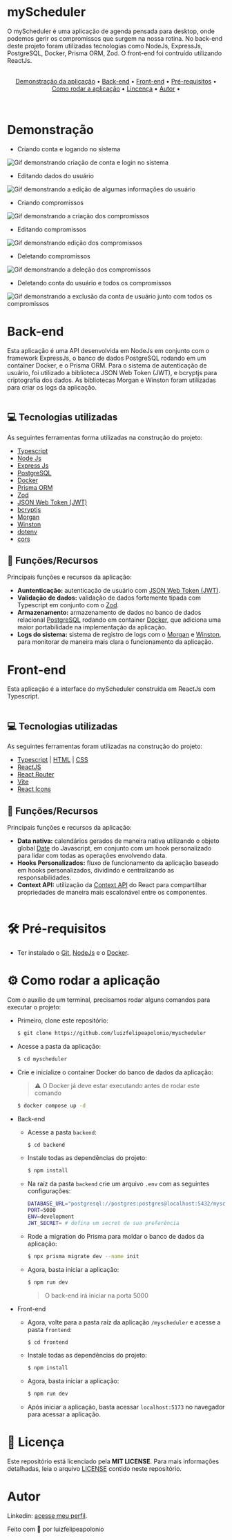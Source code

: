 # myScheduler

O myScheduler é uma aplicação de agenda pensada para desktop, onde podemos gerir os compromissos que surgem na nossa rotina. No back-end deste projeto foram utilizadas tecnologias como NodeJs, ExpressJs, PostgreSQL, Docker, Prisma ORM, Zod. O front-end foi contruído utilizando ReactJs.
<br /><br />

<p align="center">
    <a href="#demonstracao">Demonstração da aplicação</a> •
    <a href="#backend">Back-end</a> •
    <a href="#frontend">Front-end</a> •
    <a href="#pre-requisites">Pré-requisitos</a> •
    <a href="#run">Como rodar a aplicação</a> •
    <a href="#license">Lincença</a> •
    <a href="#author">Autor</a> •
</p>

<br />

<h1 id="demonstracao">Demonstração</h1>

- Criando conta e logando no sistema
<img src="./assets/myScheduler_Register_e_Login.gif" alt="Gif demonstrando criação de conta e login no sistema" />

<br />

- Editando dados do usuário
<img src="./assets/myScheduler_Editar_Usuário.gif" alt="Gif demonstrando a edição de algumas informações do usuário" />

<br />

- Criando compromissos
<img src="./assets/myScheduler_Criação_de_Compromisso.gif" alt="Gif demonstrando a criação dos compromissos" />

<br />

- Editando compromissos
<img src="./assets/myScheduler_Edição_de_Compromisso.gif" alt="Gif demonstrando edição dos compromissos" />

<br />

- Deletando compromissos
<img src="./assets/myScheduler_Deletar_Compromisso.gif" alt="Gif demonstrando a deleção dos compromissos" />

<br />

- Deletando conta do usuário e todos os compromissos
<img src="./assets/myScheduler_Deletar_Conta.gif" alt="Gif demonstrando a exclusão da conta de usuário junto com todos os compromissos" />

<br />

<h1 id="backend">Back-end</h1>
Esta aplicação é uma API desenvolvida em NodeJs em conjunto com o framework ExpressJs, o banco de dados PostgreSQL rodando em um container Docker, e o Prisma ORM. Para o sistema de autenticação de usuário, foi utilizado a biblioteca JSON Web Token (JWT), e bcryptjs para criptografia dos dados. As bibliotecas Morgan e Winston foram utilizadas para criar os logs da aplicação.
<br /><br />

## 💻 Tecnologias utilizadas
As seguintes ferramentas forma utilizadas na construção do projeto:
- [Typescript](https://www.typescriptlang.org/)
- [Node Js](https://nodejs.org/en)
- [Express Js](https://expressjs.com/pt-br/)
- [PostgreSQL](https://www.postgresql.org/)
- [Docker](https://www.docker.com/)
- [Prisma ORM](https://www.prisma.io/)
- [Zod](https://github.com/colinhacks/zod)
- [JSON Web Token (JWT)](https://github.com/auth0/node-jsonwebtoken)
- [bcryptjs](https://github.com/dcodeIO/bcrypt.js)
- [Morgan](https://github.com/expressjs/morgan)
- [Winston](https://github.com/winstonjs/winston)
- [dotenv](https://github.com/motdotla/dotenv)
- [cors](https://github.com/expressjs/cors)

## 🚀 Funções/Recursos
Principais funções e recursos da aplicação:
- **Auntenticação:** autenticação de usuário com [JSON Web Token (JWT)](https://github.com/auth0/node-jsonwebtoken).
- **Validação de dados:** validação de dados fortemente tipada com Typescript em conjunto com o [Zod](https://github.com/colinhacks/zod).
- **Armazenamento:** armazenamento de dados no banco de dados relacional [PostgreSQL](https://www.postgresql.org/) rodando em container [Docker](https://www.docker.com/), que adiciona uma maior portabilidade na implementação da aplicação.
- **Logs do sistema:** sistema de registro de logs com o [Morgan](https://github.com/expressjs/morgan) e [Winston](https://github.com/winstonjs/winston), para monitorar de maneira mais clara o funcionamento da aplicação.

<h1 id="frontend">Front-end</h1>
Esta aplicação é a interface do myScheduler construída em ReactJs com Typescript.
<br /><br />

## 💻 Tecnologias utilizadas
As seguintes ferramentas foram utilizadas na construção do projeto:
- [Typescript](https://www.typescriptlang.org/) | [HTML](https://developer.mozilla.org/en-US/docs/Web/HTML) | [CSS](https://developer.mozilla.org/en-US/docs/Web/CSS)
- [ReactJS](https://react.dev/)
- [React Router](https://reactrouter.com/en/main)
- [Vite](https://vitejs.dev/)
- [React Icons](https://react-icons.github.io/react-icons/)

## 🚀 Funções/Recursos
Principais funções e recursos da aplicação:
- **Data nativa:** calendários gerados de maneira nativa utilizando o objeto global [Date](https://developer.mozilla.org/en-US/docs/Web/JavaScript/Reference/Global_Objects/Date) do Javascript, em conjunto com um hook personalizado para lidar com todas as operações envolvendo data.
- **Hooks Personalizados:** fluxo de funcionamento da aplicação baseado em hooks personalizados, dividindo e centralizando as responsabilidades.
- **Context API:** utilização da [Context API](https://react.dev/reference/react/createContext) do React para compartilhar propriedades de maneira mais escalonável entre os componentes.
<br /><br />

<h1 id="pre-requisites">🛠 Pré-requisitos</h1>

- Ter instalado o [Git](https://git-scm.com/),  [NodeJs](https://nodejs.org/en/) e o [Docker](https://www.docker.com/).

<h1 id="run"> ⚙ Como rodar a aplicação </h1>

Com o auxílio de um terminal, precisamos rodar alguns comandos para executar o projeto:
- Primeiro, clone este repositório:
    ```bash
    $ git clone https://github.com/luizfelipeapolonio/myscheduler
    ```
- Acesse a pasta da aplicação:
    ```bash
    $ cd myscheduler
    ```
- Crie e inicialize o container Docker do banco de dados da aplicação:

    > ⚠ O Docker já deve estar executando antes de rodar este comando
    ```bash
    $ docker compose up -d
    ```
- Back-end
    - Acesse a pasta `backend`:
        ```bash
        $ cd backend
        ```
    - Instale todas as dependências do projeto:
        ```bash
        $ npm install
        ```
    - Na raíz da pasta `backend` crie um arquivo `.env` com as seguintes configurações:
        ```bash
        DATABASE_URL="postgresql://postgres:postgres@localhost:5432/myschedulerdb?schema=public"
        PORT=5000
        ENV=development
        JWT_SECRET= # defina um secret de sua preferência
        ```
    - Rode a migration do Prisma para moldar o banco de dados da aplicação:
        ```bash
        $ npx prisma migrate dev --name init
        ```
    - Agora, basta iniciar a aplicação:
        ```bash
        $ npm run dev
        ```
        > O back-end irá iniciar na porta 5000
- Front-end
    - Agora, volte para a pasta raíz da aplicação `/myscheduler` e acesse a pasta `frontend`:
        ```bash
        $ cd frontend
        ```
    - Instale todas as dependências do projeto:
        ```bash
        $ npm install
        ```
    - Agora, basta iniciar a aplicação:
        ```bash
        $ npm run dev
        ```
    - Após iniciar a aplicação, basta acessar `localhost:5173` no navegador para acessar a aplicação.

<h1 id="license">📝 Licença</h1>

Este repositório está licenciado pela **MIT LICENSE**. Para mais informações detalhadas, leia o arquivo [LICENSE](./LICENSE) contido neste repositório.

<h1 id="author">Autor</h1>

Linkedin: [acesse meu perfil](https://www.linkedin.com/in/luiz-felipe-salgado-31a969273/).

Feito com 💜 por luizfelipeapolonio
    